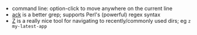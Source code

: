 * command line: option-click to move anywhere on the current line
* [ack](http://beyondgrep.com/) is a better grep; supports Perl's (powerful) regex syntax
* [Z](https://github.com/rupa/z) is a really nice tool for navigating to recently/commonly used dirs; eg `z my-latest-app`

